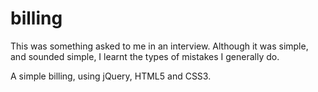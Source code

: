 # billing

This was something asked to me in an interview. Although it was simple, and sounded simple, I learnt the types of mistakes I generally do. 

A simple billing, using jQuery, HTML5 and CSS3.
